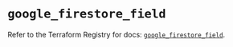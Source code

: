 # `google_firestore_field`

Refer to the Terraform Registry for docs: [`google_firestore_field`](https://registry.terraform.io/providers/hashicorp/google-beta/6.2.0/docs/resources/google_firestore_field).
